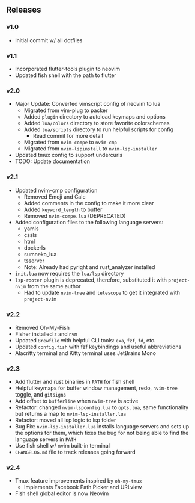 ## Releases
### v1.0
- Initial commit w/ all dotfiles

### v1.1
- Incorporated flutter-tools plugin to neovim
- Updated fish shell with the path to flutter 

### v2.0
- Major Update: Converted vimscript config of neovim to lua
    - Migrated from vim-plug to packer
    - Added `plugin` directory to autoload keymaps and options 
    - Added `lua/colors` directory to store favorite colorschemes
    - Added `lua/scripts` directory to run helpful scripts for config 
        - Read commit for more detail 
    - Migrated from `nvim-compe` to `nvim-cmp`
    - Migrated from `nvim-lspinstall` to `nvim-lsp-installer`
- Updated tmux config to support undercurls 
- TODO: Update documentation

### v2.1
- Updated nvim-cmp configuration
    - Removed Emoji and Calc
    - Added comments in the config to make it more clear
    - Added `keyword_length` to buffer
    - Removed `nvim-compe.lua` (DEPRECATED)
- Added configuration files to the following language servers:
    - yamls
    - cssls
    - html
    - dockerls
    - sumneko_lua
    - tsserver
    - Note: Already had pyright and rust_analyzer installed
- `init.lua` now requires the `lua/lsp` directory
- `lsp-rooter` plugin is deprecated, therefore, substituted it with `project-nvim` from the same author
    - Had to update `nvim-tree` and `telescope` to get it integrated with `project-nvim`

### v2.2
- Removed Oh-My-Fish
- Fisher installed `z` and `nvm`
- Updated `Brewfile` with helpful CLI tools: `exa`, `fzf`, `fd`, etc.
- Updated `config.fish` with fzf keybindings and useful abbreviations
- Alacritty terminal and Kitty terminal uses JetBrains Mono

### v2.3
- Add flutter and rust binaries in `PATH` for fish shell
- Helpful keymaps for buffer window management, redo, `nvim-tree` toggle, and `gitsigns`
- Add offset to `bufferline` when `nvim-tree` is active
- Refactor: changed `nvim-lspconfig.lua` to `opts.lua`, same functionality but returns a map to `nvim-lsp-installer.lua`
- Refactor: moved all lsp logic to lsp folder
- Bug Fix: `nvim-lsp-installer.lua` installs language servers and sets up the options for them, which fixes the bug for not being able to find the language servers in `PATH`
- Use fish shell w/ nvim built-in terminal
- `CHANGELOG.md` file to track releases going forward

### v2.4
- Tmux feature improvements inspired by `oh-my-tmux`
    - Implements Facebook Path Picker and URLview
- Fish shell global editor is now Neovim
